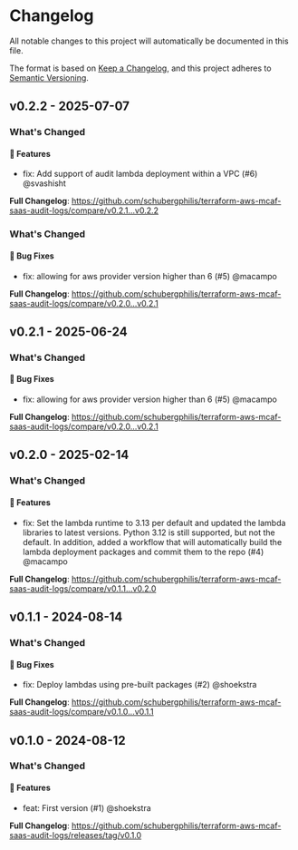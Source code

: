 # Changelog

All notable changes to this project will automatically be documented in this file.

The format is based on [Keep a Changelog](https://keepachangelog.com/en/1.0.0/),
and this project adheres to [Semantic Versioning](https://semver.org/spec/v2.0.0.html).

## v0.2.2 - 2025-07-07

### What's Changed

#### 🚀 Features


* fix: Add support of audit lambda deployment within a VPC (#6) @svashisht

**Full Changelog**: https://github.com/schubergphilis/terraform-aws-mcaf-saas-audit-logs/compare/v0.2.1...v0.2.2

### What's Changed

#### 🐛 Bug Fixes

* fix: allowing for aws provider version higher than 6 (#5) @macampo

**Full Changelog**: https://github.com/schubergphilis/terraform-aws-mcaf-saas-audit-logs/compare/v0.2.0...v0.2.1


## v0.2.1 - 2025-06-24

### What's Changed

#### 🐛 Bug Fixes

* fix: allowing for aws provider version higher than 6 (#5) @macampo

**Full Changelog**: https://github.com/schubergphilis/terraform-aws-mcaf-saas-audit-logs/compare/v0.2.0...v0.2.1

## v0.2.0 - 2025-02-14

### What's Changed

#### 🚀 Features

* fix: Set the lambda runtime to 3.13 per default and updated the lambda libraries to latest versions. Python 3.12 is still supported, but not the default. In addition, added a workflow that will automatically build the lambda deployment packages and commit them to the repo (#4) @macampo

**Full Changelog**: https://github.com/schubergphilis/terraform-aws-mcaf-saas-audit-logs/compare/v0.1.1...v0.2.0

## v0.1.1 - 2024-08-14

### What's Changed

#### 🐛 Bug Fixes

* fix: Deploy lambdas using pre-built packages (#2) @shoekstra

**Full Changelog**: https://github.com/schubergphilis/terraform-aws-mcaf-saas-audit-logs/compare/v0.1.0...v0.1.1

## v0.1.0 - 2024-08-12

### What's Changed

#### 🚀 Features

* feat: First version (#1) @shoekstra

**Full Changelog**: https://github.com/schubergphilis/terraform-aws-mcaf-saas-audit-logs/releases/tag/v0.1.0

